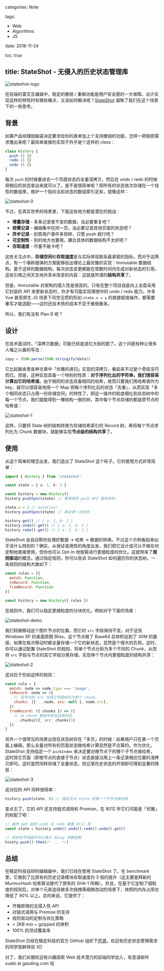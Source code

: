 categories: Note

tags:

- Web
- Algorithms
- JS

date: 2018-11-24

toc: true

title: StateShot - 无侵入的历史状态管理库
---

![stateshot-logo](/images/stateshot/logo.png)

在前端的富交互编辑中，稳定的撤销 / 重做功能是用户安全感的一大保障。设计实现这样的特性时有哪些痛点，又该如何解决呢？[StateShot](https://github.com/gaoding-inc/stateshot) 凝聚了我们在这个场景下的一些思考。

<!--more-->

## 背景
如果产品经理拍脑袋决定要求给你的表单加上个支持撤销的功能，怎样一把梭把需求撸出来呢？最简单直接的实现不外乎是个这样的 class：

``` js
class History {
  push () {}
  redo () {}
  undo () {}
}
```

每次 `push` 的时候塞进去一个页面状态的全量深拷贝，然后在 undo / redo 的时候把相应的状态拿出来就可以了。是不是很简单呢？把所有的状态依次存储在一个线性的数组里，维护一个指向当前状态的数组索引足矣，就像这样：

![stateshot-0](/images/stateshot/0.png)

不过，在真实世界的场景里，下面这些地方都是潜在的挑战：

* **增量存储** - 多条记录里不变的数据，没必要重复吧？
* **按需记录** - 编辑集中在同一页，没必要记录其他页面的状态吧？
* **异步记录** - 别管用户事件多琐碎，只管 push 就行吧？
* **可定制性** - 别的地方也要用，耦合具体的数据结构不太好吧？
* **存取速度** - 尽量不能卡吧？

这些关注点中，**存储空间**和**存取速度**是与实际体验联系最紧密的指标。而对于这两点，有一个堪称银弹的方案能够给出理论上最优雅的实现：Immutable 数据结构。基于这样的数据结构，每次状态变更都能在常数时间内生成对新状态的引用，这些引用之间天生地共享未改变的内容：这就是所谓的**结构共享**了。

但是，Immutable 对架构的侵入性是很高的。只有在整个项目自底向上全盘采用它封装的 API 来更新状态时，你才有可能实现理想中的 undo / redo 能力。许多 Vue 甚至原生 JS 场景下司空见惯的形如 `state.x = y` 的直接赋值操作，都需要重写才能适配——这时还技术债的成本不亚于推倒重来。

所以，我们有没有 Plan B 呢？


## 设计
在技术面试时，「深拷贝数据」可能已经是道烂大街的题了。这个问题有种让很多人嗤之以鼻的写法：

``` js
copy = JSON.parse(JSON.stringify(data))
```

它比起掘金里各种文章中「优雅的递归」实现的深拷贝，看起来不过是个奇技淫巧而已。但是，这种实现具备一个特别的性质：**对于序列化出的字符串，我们很容易计算出它的哈希值**。由于相同的状态具备相同的哈希，故而只要我们用哈希值作为 key，就可以很容易地用一个 Map 把每个序列化后的状态「去重」，从而实现「多个相同状态只占用一份存储空间」的特性了。把这一操作的粒度细化到状态树中的每一个节点，我们就能得到一棵结构一致的树，其中每个节点存储的都是原节点的哈希值：

![stateshot-1](/images/stateshot/1.png)

这样，只要将 State 树的结构转换为存储哈希索引的 Record 树，再将每个节点序列化为 Chunk 数据块，就能够实现**节点级的结构共享**了。


## 使用
从这个简单的理念出发，我们造出了 StateShot 这个轮子。它的使用方式非常简单：

``` js
import { History } from 'stateshot'

const state = { a: 1, b: 2 }

const history = new History()
history.pushSync(state) // 更常用的 push API 是异步的

state.a = 2 // mutation!
history.pushSync(state) // 再记录一次状态

history.get() // { a: 2, b: 2 }
history.undo().get() // { a: 1, b: 2 }
history.redo().get() // { a: 2, b: 2 }
```

StateShot 会自动帮你处理好数据 → 哈希 → 数据的转换。不过这个示例看起来似乎没什么特别的？确实，从保证易用性的角度出发，我们把它设计成可以不做任何定制地直接使用，但你也可以 Opt-In 地按需进行更细粒度的优化。这就带来了**规则驱动**的概念。通过指定规则，你可以告诉 StateShot 如何遍历你的状态树。一条规则的结构大致如下：

``` js
const rules = [{
  match: Function,
  toRecord: Function,
  fromRecord: Function
}]

const history = new History({ rules })
```

在规则中，我们可以指定更细粒度的分块优化。例如对于下面的场景：

![stateshot-demo](/images/stateshot/demo.gif)

我们轻微移动这个图片节点的位置，而它的 `src` 字段保持不变。对于这张 Windows XP 的桌面原图 Bliss，这个节点做了 Base64 后体积达到了 30M 的量级，如果在每次移动时都全量存储一个它的新状态，显然是个很大的负担。这时，你可以通过配置 StateShot 的规则，将单个节点分拆为多个不同的 Chunk，从而将 `src` 字段与节点的其它字段分离存储，实现单个节点内更细粒度的结构共享：

![stateshot-2](/images/stateshot/2.png)

这对应于形如这样的规则：

``` js
const rule = {
  match: node => node.type === 'image',
  toRecord: node => ({
    // 将节点的 src 与其它字段拆分为两个 chunk
    chunks: [{ ...node, src: null }, node.src],
  })
  fromRecord: ({ chunks }) => ({
    // 从 chunk 数组中恢复出原状态
    ...chunks[0], src: chunks[1]
  })
}
```

另外一个很常见的场景出现在状态树存在「多页」的时候：如果用户只在某一个页面上编辑，那么全量对所有的页面状态做哈希计算显然是不合算的。作为优化，StateShot 支持指定一个 `pickIndex` 来决定要对根节点下的哪个子节点做哈希，这时其它页面（即根节点的直接子节点）状态直接沿用上一条记录相应位置的浅拷贝即可。这时虽然同样存储了全量状态，但记录历史状态的开销即可得到显著的降低：

![stateshot-3](/images/stateshot/3.png)

这对应的 API 同样很简单：

``` js
history.push(state, 0) // 指定仅对 state 的第一个子节点做哈希
```

差点忘了，它的 API 还支持链式调用和 Promise，在 8012 年它们可能是「优雅」的标配了吧：

``` js
// 最终 get 前的 undo 与 redo 都是 O(1) 的
const state = history.undo().undo().redo().undo().get()

// 异步的节流延时可以通过 delay 参数控制
hisoty.push().then(/* ... */)
```


## 总结
在稿定科技自研的编辑器中，我们已经在使用 StateShot 了。在 benchmark 里，它做到了比原有的历史记录模块存取速度约 3 倍的提升（这主要是拜新的 MurmurHash 哈希算法替代了原有的 SHA-1 所赐）。并且，在基于它定制了细粒度的规则后，对单个元素连续做多次拖拽等细微改动的场景下，快照的内存占用也降低了 90% 以上。总的来说，它提供了：

* 开箱即用的无侵入性 API
* 对链式调用与 Promise 的支持
* 规则驱动的定制与优化策略
* < 2KB min + gzipped 的体积
* 100% 的测试覆盖率

StateShot 已经在稿定科技的官方 GitHub 组织下[开源](https://github.com/gaoding-inc/stateshot)，欢迎有历史状态管理需求的同学尝鲜体验 XD

对了，我们长期欢迎有兴趣探索 Web 技术潜力的前端同学加入，有意请邮件 xuebi at gaoding.com 哈
